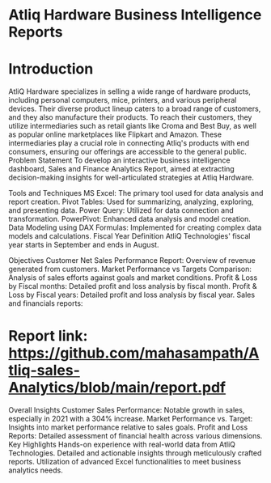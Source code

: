 
# Atliq Hardware Business Intelligence Reports
# Introduction
AtliQ Hardware specializes in selling a wide range of hardware products, including personal computers, mice, printers, and various peripheral devices. Their diverse product lineup caters to a broad range of customers, and they also manufacture their products. To reach their customers, they utilize intermediaries such as retail giants like Croma and Best Buy, as well as popular online marketplaces like Flipkart and Amazon. These intermediaries play a crucial role in connecting Atliq's products with end consumers, ensuring our offerings are accessible to the general public.
Problem Statement
To develop an interactive business intelligence dashboard, Sales and Finance Analytics Report, aimed at extracting decision-making insights for well-articulated strategies at Atliq Hardware.

Tools and Techniques
MS Excel: The primary tool used for data analysis and report creation.
Pivot Tables: Used for summarizing, analyzing, exploring, and presenting data.
Power Query: Utilized for data connection and transformation.
PowerPivot: Enhanced data analysis and model creation.
Data Modeling using DAX Formulas: Implemented for creating complex data models and calculations.
Fiscal Year Definition
AtliQ Technologies' fiscal year starts in September and ends in August.

Objectives
Customer Net Sales Performance Report: Overview of revenue generated from customers.
Market Performance vs Targets Comparison: Analysis of sales efforts against goals and market conditions.
Profit & Loss by Fiscal months: Detailed profit and loss analysis by fiscal month.
Profit & Loss by Fiscal years: Detailed profit and loss analysis by fiscal year.
Sales and financials reports:
# Report link: https://github.com/mahasampath/Atliq-sales-Analytics/blob/main/report.pdf

Overall Insights
Customer Sales Performance: Notable growth in sales, especially in 2021 with a 304% increase.
Market Performance vs. Target: Insights into market performance relative to sales goals.
Profit and Loss Reports: Detailed assessment of financial health across various dimensions.
Key Highlights
Hands-on experience with real-world data from AtliQ Technologies.
Detailed and actionable insights through meticulously crafted reports.
Utilization of advanced Excel functionalities to meet business analytics needs.
